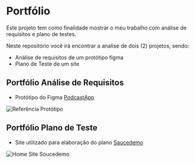 # Portfólio

Este projeto tem como finalidade mostrar o meu trabalho com análise de requisitos e plano de testes.

Neste repositório você irá encontrar a analise de dois (2) projetos, sendo:

- Análise de requisitos de um protótipo figma
- Plano de Teste de um site

## Portfólio Análise de Requisitos

- Protótipo do Figma [PodcastApp](https://www.uplabs.com/posts/podcast-app-27e7dba2-b5d6-40f8-be0f-52d6710b9af7)

![Referência Protótipo](portifolio-analise-qa/img/ref_figma.png)

## Portfólio Plano de Teste

- Site utilizado para elaboração do plano [Saucedemo](https://www.saucedemo.com/)

![Home Site Soucedemo](portifolio-analise-qa/img/site_soucedemo.png)

